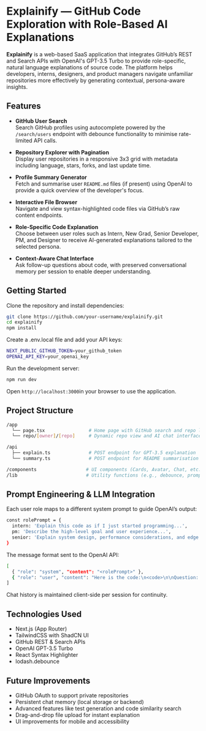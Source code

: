 # Explainify — GitHub Code Exploration with Role-Based AI Explanations

**Explainify** is a web-based SaaS application that integrates GitHub’s REST and Search APIs with OpenAI's GPT-3.5 Turbo to provide role-specific, natural language explanations of source code. The platform helps developers, interns, designers, and product managers navigate unfamiliar repositories more effectively by generating contextual, persona-aware insights.

## Features

- **GitHub User Search**  
  Search GitHub profiles using autocomplete powered by the `/search/users` endpoint with debounce functionality to minimise rate-limited API calls.

- **Repository Explorer with Pagination**  
  Display user repositories in a responsive 3x3 grid with metadata including language, stars, forks, and last update time.

- **Profile Summary Generator**  
  Fetch and summarise user `README.md` files (if present) using OpenAI to provide a quick overview of the developer's focus.

- **Interactive File Browser**  
  Navigate and view syntax-highlighted code files via GitHub’s raw content endpoints.

- **Role-Specific Code Explanation**  
  Choose between user roles such as Intern, New Grad, Senior Developer, PM, and Designer to receive AI-generated explanations tailored to the selected persona.

- **Context-Aware Chat Interface**  
  Ask follow-up questions about code, with preserved conversational memory per session to enable deeper understanding.

## Getting Started

Clone the repository and install dependencies:

```bash
git clone https://github.com/your-username/explainify.git
cd explainify
npm install
```


Create a .env.local file and add your API keys:

```bash
NEXT_PUBLIC_GITHUB_TOKEN=your_github_token
OPENAI_API_KEY=your_openai_key
```

Run the development server:

```bash
npm run dev
```

Open `http://localhost:3000`in your browser to use the application.

## Project Structure
```bash
/app
  └── page.tsx                # Home page with GitHub search and repo list
  └── repo/[owner]/[repo]     # Dynamic repo view and AI chat interface

/api
  ├── explain.ts              # POST endpoint for GPT-3.5 explanation
  └── summary.ts              # POST endpoint for README summarisation

/components                  # UI components (Cards, Avatar, Chat, etc.)
/lib                         # Utility functions (e.g., debounce, prompts)
```

## Prompt Engineering & LLM Integration
Each user role maps to a different system prompt to guide OpenAI’s output:

```bash
const rolePrompt = {
  intern: 'Explain this code as if I just started programming...',
  pm: 'Describe the high-level goal and user experience...',
  senior: 'Explain system design, performance considerations, and edge cases...'
}
```
The message format sent to the OpenAI API:

```bash
[
  { "role": "system", "content": "<rolePrompt>" },
  { "role": "user", "content": "Here is the code:\n<code>\n\nQuestion: <question>" }
]

```
Chat history is maintained client-side per session for continuity.

## Technologies Used

- Next.js (App Router)
- TailwindCSS with ShadCN UI
- GitHub REST & Search APIs
- OpenAI GPT-3.5 Turbo
- React Syntax Highlighter
- lodash.debounce

## Future Improvements
- GitHub OAuth to support private repositories
- Persistent chat memory (local storage or backend)
- Advanced features like test generation and code similarity search
- Drag-and-drop file upload for instant explanation
- UI improvements for mobile and accessibility